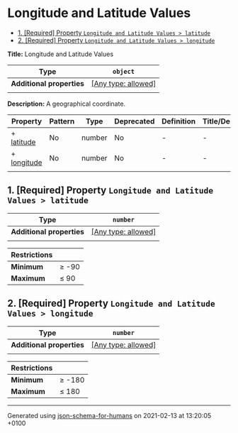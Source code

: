 # Longitude and Latitude Values

- [1. [Required] Property `Longitude and Latitude Values > latitude`](#latitude)
- [2. [Required] Property `Longitude and Latitude Values > longitude`](#longitude)

**Title:** Longitude and Latitude Values

| Type | `object` |
| ---- | --- |
| **Additional properties** |[[Any type: allowed]](# "Additional Properties of any type are allowed.")|
|  |  |

**Description:** A geographical coordinate.

| Property | Pattern | Type | Deprecated | Definition | Title/Description |
| -------- | ------- | ---- | ---------- | ---------- | ----------------- |
|+  [latitude](#latitude)|No|number|No| -|-|
|+  [longitude](#longitude)|No|number|No| -|-|
|  |  |  |  |  |

## <a name="latitude"></a>1. [Required] Property `Longitude and Latitude Values > latitude`

| Type | `number` |
| ---- | --- |
| **Additional properties** |[[Any type: allowed]](# "Additional Properties of any type are allowed.")|
|  |  |

| Restrictions |   |
| ------------ | - |
| **Minimum** | &ge; -90 |
| **Maximum** | &le; 90 |

## <a name="longitude"></a>2. [Required] Property `Longitude and Latitude Values > longitude`

| Type | `number` |
| ---- | --- |
| **Additional properties** |[[Any type: allowed]](# "Additional Properties of any type are allowed.")|
|  |  |

| Restrictions |   |
| ------------ | - |
| **Minimum** | &ge; -180 |
| **Maximum** | &le; 180 |

----------------------------------------------------------------------------------------------------------------------------
Generated using [json-schema-for-humans](https://github.com/coveooss/json-schema-for-humans) on 2021-02-13 at 13:20:05 +0100